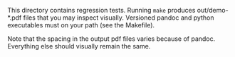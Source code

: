 
This directory contains regression tests.  Running `make` produces out/demo-*.pdf files that you may inspect visually.  Versioned pandoc and python executables must on your path (see the Makefile).

Note that the spacing in the output pdf files varies because of pandoc.  Everything else should visually remain the same.
